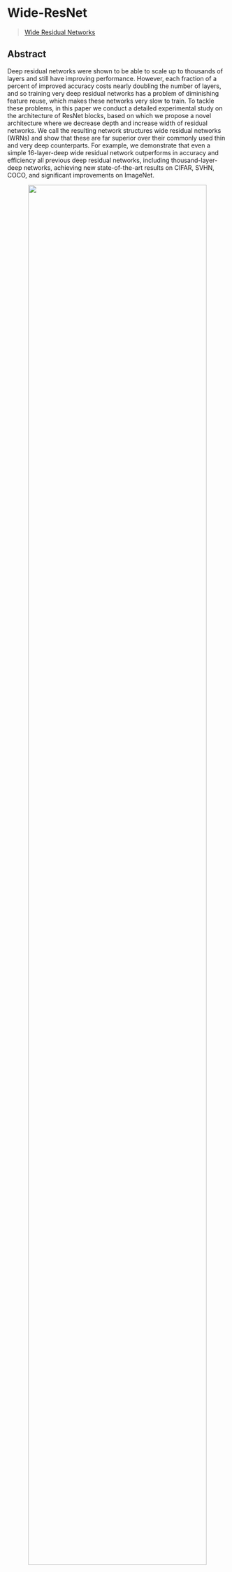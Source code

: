 # Wide-ResNet

> [Wide Residual Networks](https://arxiv.org/abs/1605.07146)

<!-- [ALGORITHM] -->

## Abstract

Deep residual networks were shown to be able to scale up to thousands of layers and still have improving performance. However, each fraction of a percent of improved accuracy costs nearly doubling the number of layers, and so training very deep residual networks has a problem of diminishing feature reuse, which makes these networks very slow to train. To tackle these problems, in this paper we conduct a detailed experimental study on the architecture of ResNet blocks, based on which we propose a novel architecture where we decrease depth and increase width of residual networks. We call the resulting network structures wide residual networks (WRNs) and show that these are far superior over their commonly used thin and very deep counterparts. For example, we demonstrate that even a simple 16-layer-deep wide residual network outperforms in accuracy and efficiency all previous deep residual networks, including thousand-layer-deep networks, achieving new state-of-the-art results on CIFAR, SVHN, COCO, and significant improvements on ImageNet.

<div align=center>
<img src="https://user-images.githubusercontent.com/26739999/156701329-2c7ec7bc-23da-401b-86bf-dea8567ccee8.png" width="90%"/>
</div>

## Results and models

### ImageNet-1k

|      Model      | Params(M) | Flops(G) | Top-1 (%) | Top-5 (%) |                    Config                    |                                                  Download                                                  |
| :-------------: | :-------: | :------: | :-------: | :-------: | :------------------------------------------: | :--------------------------------------------------------------------------------------------------------: |
|    WRN-50\*     |   68.88   |  11.44   |   78.48   |   94.08   |   [config](./wide-resnet50_8xb32_in1k.py)    | [model](https://download.openmmlab.com/mmclassification/v0/wrn/wide-resnet50_3rdparty_8xb32_in1k_20220304-66678344.pth) |
|    WRN-101\*    |  126.89   |  22.81   |   78.84   |   94.28   |   [config](./wide-resnet101_8xb32_in1k.py)   | [model](https://download.openmmlab.com/mmclassification/v0/wrn/wide-resnet101_3rdparty_8xb32_in1k_20220304-8d5f9d61.pth) |
| WRN-50 (timm)\* |   68.88   |  11.44   |   81.45   |   95.53   | [config](./wide-resnet50_timm_8xb32_in1k.py) | [model](https://download.openmmlab.com/mmclassification/v0/wrn/wide-resnet50_3rdparty-timm_8xb32_in1k_20220304-83ae4399.pth) |

*Models with * are converted from the [TorchVision](https://github.com/pytorch/vision/blob/main/torchvision/models/resnet.py) and [TIMM](https://github.com/rwightman/pytorch-image-models/blob/master). The config files of these models are only for inference. We don't ensure these config files' training accuracy and welcome you to contribute your reproduction results.*

## Citation

```bibtex
@INPROCEEDINGS{Zagoruyko2016WRN,
    author = {Sergey Zagoruyko and Nikos Komodakis},
    title = {Wide Residual Networks},
    booktitle = {BMVC},
    year = {2016}}
```
